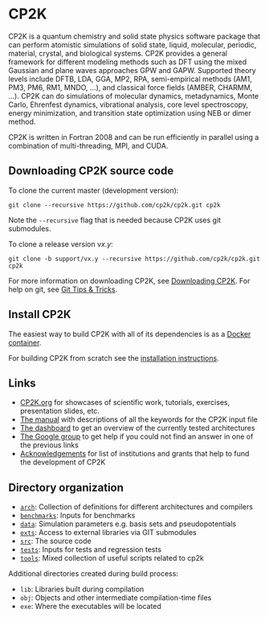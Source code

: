# CP2K

CP2K is a quantum chemistry and solid state physics software package that can
perform atomistic simulations of solid state, liquid, molecular, periodic,
material, crystal, and biological systems. CP2K provides a general framework for
different modeling methods such as DFT using the mixed Gaussian and plane waves
approaches GPW and GAPW. Supported theory levels include DFTB, LDA, GGA, MP2,
RPA, semi-empirical methods (AM1, PM3, PM6, RM1, MNDO, ...), and classical force
fields (AMBER, CHARMM, ...). CP2K can do simulations of molecular dynamics,
metadynamics, Monte Carlo, Ehrenfest dynamics, vibrational analysis, core level
spectroscopy, energy minimization, and transition state optimization using NEB
or dimer method.

CP2K is written in Fortran 2008 and can be run efficiently in parallel using
a combination of multi-threading, MPI, and CUDA.

## Downloading CP2K source code

To clone the current master (development version):

```shell
git clone --recursive https://github.com/cp2k/cp2k.git cp2k
```

Note the ``--recursive`` flag that is needed because CP2K uses git submodules.

To clone a release version v*x.y*:

```shell
git clone -b support/vx.y --recursive https://github.com/cp2k/cp2k.git cp2k
```

For more information on downloading CP2K, see [Downloading CP2K](https://www.cp2k.org/download).
For help on git, see [Git Tips & Tricks](https://github.com/cp2k/cp2k/wiki/Git-Tips-&-Tricks).

## Install CP2K

The easiest way to build CP2K with all of its dependencies is as a [Docker container](./tools/docker/README.md).

For building CP2K from scratch see the [installation instructions](./INSTALL.md).

## Links

* [CP2K.org](https://www.cp2k.org)
  for showcases of scientific work, tutorials, exercises, presentation slides, etc.
* [The manual](https://manual.cp2k.org/)
  with descriptions of all the keywords for the CP2K input file
* [The dashboard](https://dashboard.cp2k.org)
  to get an overview of the currently tested architectures
* [The Google group](https://groups.google.com/group/cp2k) to get help if you
  could not find an answer in one of the previous links
* [Acknowledgements](https://www.cp2k.org/funding) for list of institutions and
  grants that help to fund the development of CP2K

## Directory organization

* [`arch`](./arch): Collection of definitions for different architectures and compilers
* [`benchmarks`](./benchmarks): Inputs for benchmarks
* [`data`](./data): Simulation parameters e.g. basis sets and pseudopotentials
* [`exts`](./exts): Access to external libraries via GIT submodules
* [`src`](./src): The source code
* [`tests`](./tests): Inputs for tests and regression tests
* [`tools`](./tools): Mixed collection of useful scripts related to cp2k

Additional directories created during build process:

* `lib`: Libraries built during compilation
* `obj`: Objects and other intermediate compilation-time files
* `exe`: Where the executables will be located

